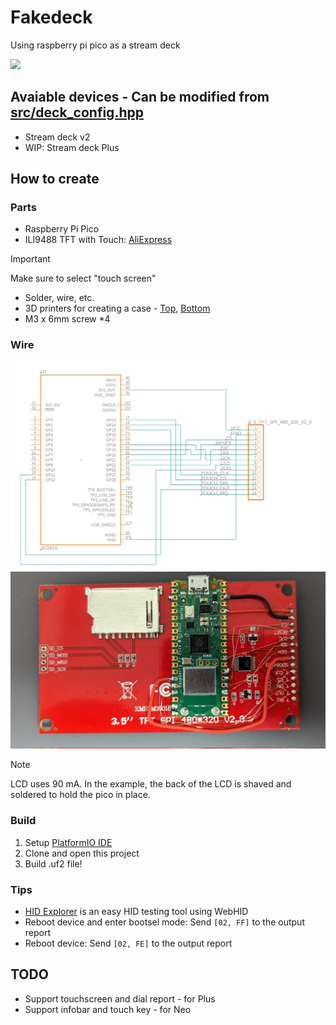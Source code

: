 # Fakedeck
Using raspberry pi pico as a stream deck

![](./assets/example.jpg)


## Avaiable devices - Can be modified from [src/deck_config.hpp](src/deck_config.hpp)
- Stream deck v2
- WIP: Stream deck Plus

## How to create
### Parts
- Raspberry Pi Pico
- ILI9488 TFT with Touch: [AliExpress](https://www.aliexpress.com/item/32985467436.html)
> [!IMPORTANT]
> Make sure to select "touch screen"
- Solder, wire, etc.
- 3D printers for creating a case - [Top](./assets/Case%20-%20Top.stl), [Bottom](./assets/Case%20-%20Bottom.stl)
- M3 x 6mm screw *4

### Wire
![wire](./assets/wire.jpg)
![wire example](./assets/wire_example.jpg)

> [!NOTE]
> LCD uses 90 mA. 
> In the example, the back of the LCD is shaved and soldered to hold the pico in place.

### Build
1. Setup [PlatformIO IDE](https://platformio.org/platformio-ide)
2. Clone and open this project
3. Build .uf2 file!

### Tips
- [HID Explorer](https://nondebug.github.io/webhid-explorer/) is an easy HID testing tool using WebHID
- Reboot device and enter bootsel mode: Send `[02, FF]` to the output report
- Reboot device: Send `[02, FE]` to the output report

## TODO
- Support touchscreen and dial report - for Plus
- Support infobar and touch key - for Neo
